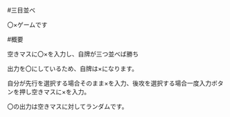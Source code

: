 #三目並べ

〇×ゲームです

#概要

空きマスに〇×を入力し、自牌が三つ並べば勝ち

出力を〇にしているため、自牌は×になります。

自分が先行を選択する場合そのまま×を入力、後攻を選択する場合一度入力ボタンを押し空きマスに×を入力。

〇の出力は空きマスに対してランダムです。
